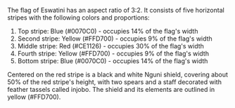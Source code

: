The flag of Eswatini has an aspect ratio of 3:2. It consists of five horizontal stripes with the following colors and proportions:

1. Top stripe: Blue (#0070C0) - occupies 14% of the flag's width
2. Second stripe: Yellow (#FFD700) - occupies 9% of the flag's width
3. Middle stripe: Red (#CE1126) - occupies 30% of the flag's width
4. Fourth stripe: Yellow (#FFD700) - occupies 9% of the flag's width
5. Bottom stripe: Blue (#0070C0) - occupies 14% of the flag's width

Centered on the red stripe is a black and white Nguni shield, covering about 50% of the red stripe's height, with two spears and a staff decorated with feather tassels called injobo. The shield and its elements are outlined in yellow (#FFD700).